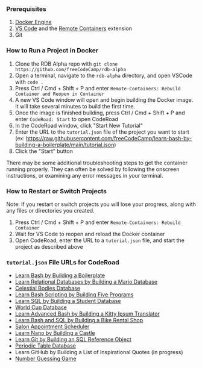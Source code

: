 ### Prerequisites

1. [Docker Engine](https://docs.docker.com/engine/)
1. [VS Code](https://code.visualstudio.com/download) and the [Remote Containers](https://marketplace.visualstudio.com/items?itemName=ms-vscode-remote.remote-containers) extension
1. Git

### How to Run a Project in Docker

1. Clone the RDB Alpha repo with `git clone https://github.com/freeCodeCamp/rdb-alpha`
1. Open a terminal, navigate to the `rdb-alpha` directory, and open VSCode with `code .`
1. Press Ctrl / Cmd + Shift + P and enter `Remote-Containers: Rebuild Container and Reopen in Container`
1. A new VS Code window will open and begin building the Docker image. It will take several minutes to build the first time.
1. Once the image is finished building, press Ctrl / Cmd + Shift + P and enter `CodeRoad: Start` to open CodeRoad
1. In the CodeRoad window, click "Start New Tutorial"
1. Enter the URL to the `tutorial.json` file of the project you want to start (ex: https://raw.githubusercontent.com/freeCodeCamp/learn-bash-by-building-a-boilerplate/main/tutorial.json)
1. Click the "Start" button

There may be some additional troubleshooting steps to get the container running properly. They can often be solved by following the onscreen instructions, or examining any error messages in your terminal.

### How to Restart or Switch Projects

Note: If you restart or switch projects you will lose your progress, along with any files or directories you created.

1. Press Ctrl / Cmd + Shift + P and enter `Remote-Containers: Rebuild Container`
1. Wait for VS Code to reopen and reload the Docker container
1. Open CodeRoad, enter the URL to a `tutorial.json` file, and start the project as described above

### `tutorial.json` File URLs for CodeRoad

- [Learn Bash by Building a Boilerplate](https://raw.githubusercontent.com/freeCodeCamp/learn-bash-by-building-a-boilerplate/main/tutorial.json)
- [Learn Relational Databases by Building a Mario Database](https://raw.githubusercontent.com/freeCodeCamp/learn-relational-databases-by-building-a-mario-database/main/tutorial.json)
- [Celestial Bodies Database](https://raw.githubusercontent.com/freeCodeCamp/learn-celestial-bodies-database/main/tutorial.json)
- [Learn Bash Scripting by Building Five Programs](https://raw.githubusercontent.com/freeCodeCamp/learn-bash-scripting-by-building-five-programs/main/tutorial.json)
- [Learn SQL by Building a Student Database](https://raw.githubusercontent.com/freeCodeCamp/learn-sql-by-building-a-student-database/main/tutorial.json)
- [World Cup Database](https://raw.githubusercontent.com/freeCodeCamp/learn-world-cup-database/main/tutorial.json)
- [Learn Advanced Bash by Building a Kitty Ipsum Translator](https://raw.githubusercontent.com/freeCodeCamp/learn-advanced-bash-by-building-a-kitty-ipsum-translator/main/tutorial.json)
- [Learn Bash and SQL by Building a Bike Rental Shop](https://raw.githubusercontent.com/freeCodeCamp/learn-bash-and-sql-by-building-a-bike-rental-shop/main/tutorial.json)
- [Salon Appointment Scheduler](https://raw.githubusercontent.com/freeCodeCamp/learn-salon-appointment-scheduler/main/tutorial.json)
- [Learn Nano by Building a Castle](https://raw.githubusercontent.com/freeCodeCamp/learn-nano-by-building-a-castle/main/tutorial.json)
- [Learn Git by Building an SQL Reference Object](https://raw.githubusercontent.com/freeCodeCamp/learn-git-by-building-an-sql-reference-object/main/tutorial.json)
- [Periodic Table Database](https://raw.githubusercontent.com/freeCodeCamp/learn-periodic-table-database/main/tutorial.json)
- Learn GitHub by Building a List of Inspirational Quotes (in progress)
- [Number Guessing Game](https://raw.githubusercontent.com/freeCodeCamp/learn-number-guessing-game/main/tutorial.json)
